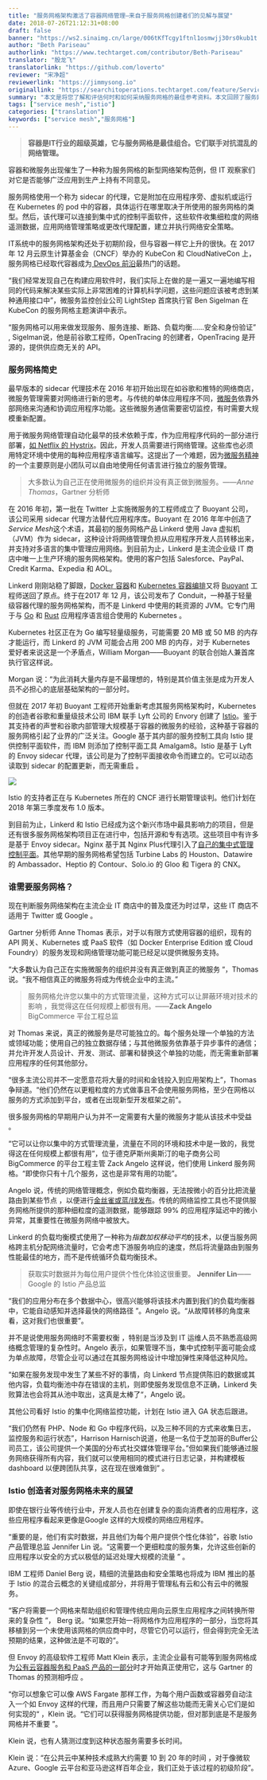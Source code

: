 ```yaml
---
title: "服务网格架构激活了容器网络管理—来自于服务网格创建者们的见解与展望"
date: 2018-07-26T21:12:31+08:00
draft: false
banner: "https://ws2.sinaimg.cn/large/006tKfTcgy1ftnl1osmwjj30rs0kub1t.jpg"
author: "Beth Pariseau"
authorlink: "https://www.techtarget.com/contributor/Beth-Pariseau"
translator: "殷龙飞"
translatorlink: "https://github.com/loverto"
reviewer: "宋净超"
reviewerlink: "https://jimmysong.io"
originallink: "https://searchitoperations.techtarget.com/feature/Service-mesh-architecture-radicalizes-container-networking"
summary: "本文是将您了解和评估何时和如何采纳服务网格的最佳参考资料。本文回顾了服务网格的历史，并采访了创造Service Mesh一词的Buoyant创始人、来自Google的Isito的产品经理和Enovy架构师Matt Klein，分别就谁、何时以何种方式采纳服务网格，服务网格的未来展望给出了答案。"
tags: ["service mesh","istio"]
categories: ["translation"]
keywords: ["service mesh","服务网格"]
---
```


> **容器是IT行业的超级英雄，它与服务网格是最佳组合。它们联手对抗混乱的网络管理。**

容器和微服务出现催生了一种称为服务网格的新型网络架构范例，但 IT 观察家们对它是否能够广泛应用到生产上持有不同意见。

服务网格使用一个称为 sidecar 的代理，它是附加在应用程序旁、虚拟机或运行在 Kubernetes 的 pod 中的容器，具体运行在哪里取决于所使用的服务网格的类型。然后，该代理可以连接到集中式的控制平面软件，这些软件收集细粒度的网络遥测数据，应用网络管理策略或更改代理配置，建立并执行网络安全策略。

IT系统中的服务网格架构还处于初期阶段，但与容器一样它上升的很快。在 2017 年 12 月云原生计算基金会（CNCF）举办的 KubeCon 和 CloudNativeCon 上，服务网格已经取代容器成为[ DevOps 前沿](https://searchitoperations.techtarget.com/essentialguide/Use-these-DevOps-examples-to-reimagine-an-IT-organization)最热门的话题。

“我们经常发现自己在构建应用软件时，我们实际上在做的是一遍又一遍地编写相同的代码来解决某些实际上非常困难的计算机科学问题，这些问题应该被考虑到某种通用接口中”，微服务监控创业公司 LightStep 首席执行官 Ben Sigelman 在 KubeCon 的服务网格主题演讲中表示。

“服务网格可以用来做发现服务、服务连接、断路、负载均衡......安全和身份验证” , Sigelman说，他是前谷歌工程师，OpenTracing 的创建者，OpenTracing 是开源的，提供供应商无关的 API。 

### 服务网格简史

最早版本的 sidecar 代理技术在 2016 年初开始出现在如谷歌和推特的网络商店，微服务管理需要对网络进行新的思考。与传统的单体应用程序不同，[微服务](https://searchmicroservices.techtarget.com/definition/microservices)依靠外部网络来沟通和协调应用程序功能。这些微服务通信需要密切监控，有时需要大规模重新配置。

用于微服务网络管理自动化最早的技术依赖于库，作为应用程序代码的一部分进行部署，[如 Netflix 的 Hystrix](https://github.com/Netflix/Hystrix)。因此，开发人员需要进行网络管理。这些库也必须用特定环境中使用的每种应用程序语言编写。这提出了一个难题，因为[微服务精神](https://searchmicroservices.techtarget.com/answer/How-will-microservices-development-benefit-enterprise-architecture)的一个主要原则是小团队可以自由地使用任何语言进行独立的服务管理。

> 大多数认为自己正在使用微服务的组织并没有真正做到微服务。——*Anne Thomas*，Gartner 分析师

在 2016 年初，第一批在 Twitter 上实施微服务的工程师成立了 Buoyant 公司，该公司采用 sidecar 代理方法替代应用程序库。Buoyant 在 2016 年年中创造了*Service Mesh*这个术语，其最初的服务网格产品 Linkerd 使用 Java 虚拟机（JVM）作为 sidecar，这种设计将网络管理负担从应用程序开发人员转移出来，并支持对多语言的集中管理应用网络。到目前为止，Linkerd 是主流企业级 IT 商店中唯一上生产环境的服务网格架构。使用的客户包括 Salesforce、PayPal、Credit Karma、Expedia 和 AOL。

Linkerd 刚刚站稳了脚跟，[Docker 容器](https://searchitoperations.techtarget.com/definition/Docker)和 [Kubernetes 容器编排](https://searchitoperations.techtarget.com/definition/Google-Kubernetes)又将 [Buoyant](https://searchitoperations.techtarget.com/definition/Google-Kubernetes) 工程师送回了原点。终于在2017 年 12 月，该公司发布了 Conduit，一种基于轻量级容器代理的服务网格架构，而不是 Linkerd 中使用的耗资源的 JVM。它专门用于与 [Go](https://searchitoperations.techtarget.com/tip/Googles-Go-language-seeks-DevOps-middle-ground) 和 [Rust](https://research.mozilla.org/rust/) 应用程序语言组合使用的 Kubernetes 。

Kubernetes 社区正在为 Go 编写轻量级服务，可能需要 20 MB 或 50 MB 的内存才能运行，而 Linkerd 的  JVM 可能会占用 200 MB 的内存，对于 Kubernetes 爱好者来说这是一个矛盾点，William Morgan——Buoyant 的联合创始人兼首席执行官这样说。

Morgan 说：“为此消耗大量内存是不最理想的，特别是其价值主张是成为开发人员不必担心的底层基础架构的一部分时。

但就在 2017 年初 Buoyant 工程师开始重新考虑其服务网格架构时，Kubernetes 的创造者谷歌和重量级技术公司 IBM 联手  Lyft 公司的 Envory 创建了  [Istio](https://searchmicroservices.techtarget.com/news/450419875/IBM-Google-Lyft-launch-Istio-open-source-microservices-platform)。鉴于其支持者的声誉和谷歌内部管理大规模基于容器的微服务的经验，这种基于容器的服务网格引起了业界的广泛关注。Google 基于其内部的服务控制工具向 Istio 提供控制平面软件，而 IBM 则添加了控制平面工具 Amalgam8。Istio 是基于 Lyft 的 Envoy sidecar 代理，该公司是为了控制平面接收命令而建立的。它可以动态读取到 sidecar 的配置更新，而无需重启 。

![](https://ws1.sinaimg.cn/large/61411417ly1fsz4wgsjvkj20m80oomy3.jpg)

Istio 的支持者正在与 Kubernetes 所在的 CNCF 进行长期管理谈判。他们计划在 2018 年第三季度发布 1.0 版本。

到目前为止，Linkerd 和 Istio 已经成为这个新兴市场中最具影响力的项目，但是还有很多服务网格架构项目正在进行中，包括开源和专有选项。这些项目中有许多是基于 Envoy sidecar。Nginx 基于其 Nginx Plus代理引入了[自己的集中式管理控制平面](https://itknowledgeexchange.techtarget.com/open-source-insider/nginx-gets-granular-on-managed-microservices/)。其他早期的服务网格希望包括 Turbine Labs 的 Houston、Datawire 的 Ambassador、Heptio 的 Contour、Solo.io 的 Gloo 和 Tigera 的 CNX。

### 谁需要服务网格？

现在判断服务网络架构在主流企业 IT 商店中的普及度还为时过早，这些 IT 商店不适用于 Twitter 或 Google 。

Gartner 分析师 Anne Thomas 表示，对于以有限方式使用容器的组织，现有的 API 网关、Kubernetes 或 PaaS 软件（如 Docker Enterprise Edition 或 Cloud Foundry）的服务发现和网络管理功能可能已经足以提供微服务支持。

“大多数认为自己正在实施微服务的组织并没有真正做到真正的微服务 “，Thomas 说。“我不相信真正的微服务将成为传统企业中的主流。”

> 服务网格允许您以集中的方式管理流量，这种方式可以让屏蔽环境对技术的影响 ，我觉得这在任何规模上都很有用。——**Zack Angelo** BigCommerce 平台工程总监 

对 Thomas 来说，真正的微服务是尽可能独立的。每个服务处理一个单独的方法或领域功能；使用自己的独立数据存储；与其他微服务依靠基于异步事件的通信；并允许开发人员设计、开发、测试、部署和替换这个单独的功能，而无需重新部署应用程序的任何其他部分。

“很多主流公司并不一定愿意花将大量的时间和金钱投入到应用架构上”，Thomas 争辩道。“他们仍然在以更粗粒度的方式做事且不会使用服务网格，至少在网格以服务的方式添加到平台，或者在出现新型开发框架之前“。

很多服务网格的早期用户认为并不一定需要有大量的微服务才能从该技术中受益 。

“它可以让你以集中的方式管理流量，流量在不同的环境和技术中是一致的，我觉得这在任何规模上都很有用”，位于德克萨斯州奥斯汀的电子商务公司 BigCommerce 的平台工程主管 Zack Angelo 这样说，他们使用 Linkerd 服务网格。“即使你只有十几个服务，这也是非常有用的功能”。

Angelo 说，传统的网络管理概念，例如负载均衡器，无法按微小的百分比把流量路由到某些节点 ，以便进行[金丝雀或蓝/绿发布](https://searchitoperations.techtarget.com/tip/Improve-application-rollout-planning-with-advanced-options)。传统的网络监控工具也不提供服务网格所提供的那种细粒度的遥测数据，能够跟踪 99% 的应用程序延迟中的微小异常，其重要性在微服务网络中被放大。

Linkerd 的负载均衡模式使用了一种称为*指数加权移动平均*的技术，以便当服务网格跨主机分配网络流量时，它会考虑下游服务响应的速度，然后将流量路由到服务性能最佳的地方，而不是传统循环负载均衡技术。

> 获取实时数据并为每位用户提供个性化体验这很重要。 **Jennifer Lin**——Google 的 Istio 产品总监

“我们的应用分布在多个数据中心，很高兴能够将该技术内置到我们的负载均衡器中，它能自动感知并选择最快的网络路径 ”。Angelo 说。“从故障转移的角度来看，这对我们也很重要”。

并不是说使用服务网络时不需要权衡 ，特别是当涉及到 IT 运维人员不熟悉高级网络概念管理的复杂性时。Angelo 表示，如果管理不当，集中式控制平面可能会成为单点故障，尽管企业可以通过在其服务网格设计中增加弹性来降低这种风险。

“如果在服务发现中发生了某些不好的事情，向 Linkerd 节点提供陈旧的数据或其他内容，负载均衡池中存在错误的主机，则即使服务发现信息不正确，Linkerd 失败算法也会将其从池中取出，这真是太棒了“，Angelo 说。

其他公司看好 Istio 的集中化网络监控功能，计划在 Istio 进入 GA 状态后跟进。

“我们仍然有 PHP、Node 和 Go 中程序代码，以及三种不同的方式来收集日志，监控服务和运行状态”，Harrison Harnisch说道，他是一名位于芝加哥的Buffer公司员工，该公司提供一个美国的分布式社交媒体管理平台。”但如果我们能够通过服务网络获得所有内容，我们就可以使用相同的模式进行日志记录，并构建模板 dashboard 以便跨团队共享，这在现在很难做到” 。 

### Istio 创造者对服务网格未来的展望

即使在银行业等传统行业中，开发人员也在创建复杂的面向消费者的应用程序，这些应用程序看起来更像是Google 这样的大规模的网络应用程序。

“重要的是，他们有实时数据，并且他们为每个用户提供个性化体验”，谷歌 Istio 产品管理总监 Jennifer Lin 说。“这需要一个更细粒度的服务集，允许这些创新的应用程序以安全的方式以极低的延迟处理大规模的流量 ” 。

IBM 工程师 Daniel Berg 说，精细的流量路由和安全策略也将成为 IBM 推出的基于 Istio 的混合云概念的关键组成部分，并将用于管理私有云和公有云中的微服务。

“客户将需要一个网格来帮助组织和管理传统应用向云原生应用程序之间转换所带来的复杂性 ”， Berg 说。“如果您开始一将网格作为应用程序的一部分，当您将其移植到另一个未使用该网格的供应商中时，尽管它仍可以运行，但会得到完全无法预期的结果，这种做法是不可取的“。

但 Envoy 的高级软件工程师 Matt Klein 表示，主流企业最有可能等到服务网格成为[公有云容器服务和 PaaS 产品的一部分](https://searchitoperations.techtarget.com/tip/Container-as-a-service-providers-compete-with-distinct-strategies)时才开始真正使用它，这与 Gartner 的 Thomas 的预测相呼应 。

“你可以想象它可以像 AWS Fargate 那样工作，为每个用户函数或容器旁自动注入一个如 Envoy 这样的代理，而且用户只需要了解这些功能而无需关心它们是如何实现的“ ，Klein 说。“它们可以获得服务网格提供功能，但对那到底是不是服务网格并不重要 ”。

Klein 说，也有人猜测过度到这种状态服务需要多长时间。

Klein 说：“在公共云中某种技术成熟大约需要 10 到 20 年的时间 ，对于像微软 Azure、Google 云平台和亚马逊这样百年企业，我们正处于该过程的初级阶段”。